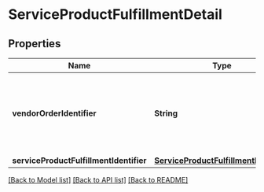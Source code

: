 # ServiceProductFulfillmentDetail

## Properties
Name | Type | Description | Notes
------------ | ------------- | ------------- | -------------
**vendorOrderIdentifier** | **String** | A string that uniquely identifies a type of order Verification of Asset. | 
**serviceProductFulfillmentIdentifier** | [**ServiceProductFulfillmentIdentifier**](ServiceProductFulfillmentIdentifier.md) |  | 

[[Back to Model list]](../README.md#documentation-for-models) [[Back to API list]](../README.md#documentation-for-api-endpoints) [[Back to README]](../README.md)


